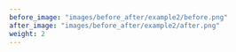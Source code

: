 ```yaml
---
before_image: "images/before_after/example2/before.png"
after_image: "images/before_after/example2/after.png"
weight: 2
---
```


